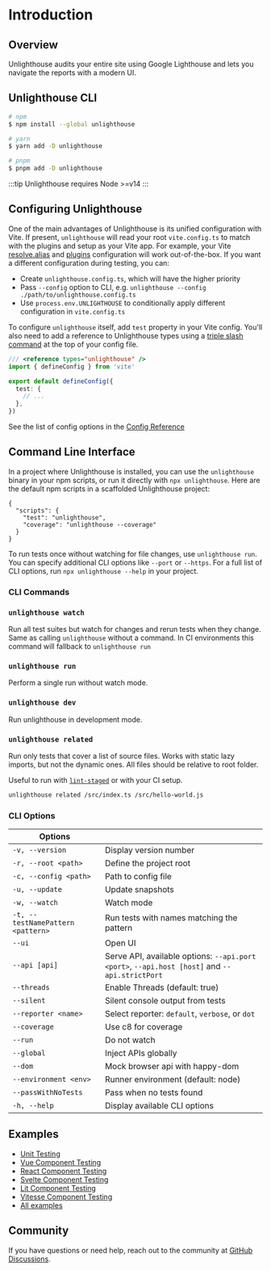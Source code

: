 # Introduction

<sponsor-banner />

## Overview

Unlighthouse audits your entire site using Google Lighthouse and lets you navigate the reports with a modern UI.

## Unlighthouse CLI

```bash
# npm
$ npm install --global unlighthouse

# yarn
$ yarn add -D unlighthouse

# pnpm
$ pnpm add -D unlighthouse
```

:::tip
Unlighthouse requires Node >=v14
:::

## Configuring Unlighthouse

One of the main advantages of Unlighthouse is its unified configuration with Vite. If present, `unlighthouse` will read your root `vite.config.ts` to match with the plugins and setup as your Vite app. For example, your Vite [resolve.alias](https://vitejs.dev/config/#resolve-alias) and [plugins](https://vitejs.dev/guide/using-plugins.html) configuration will work out-of-the-box. If you want a different configuration during testing, you can:

- Create `unlighthouse.config.ts`, which will have the higher priority
- Pass `--config` option to CLI, e.g. `unlighthouse --config ./path/to/unlighthouse.config.ts`
- Use `process.env.UNLIGHTHOUSE` to conditionally apply different configuration in `vite.config.ts`

To configure `unlighthouse` itself, add `test` property in your Vite config. You'll also need to add a reference to Unlighthouse types using a [triple slash command](https://www.typescriptlang.org/docs/handbook/triple-slash-directives.html#-reference-types-) at the top of your config file.

```ts
/// <reference types="unlighthouse" />
import { defineConfig } from 'vite'

export default defineConfig({
  test: {
    // ...
  },
})
```

See the list of config options in the [Config Reference](../config/)

## Command Line Interface

In a project where Unlighthouse is installed, you can use the `unlighthouse` binary in your npm scripts, or run it directly with `npx unlighthouse`. Here are the default npm scripts in a scaffolded Unlighthouse project:

<!-- prettier-ignore -->
```json5
{
  "scripts": {
    "test": "unlighthouse",
    "coverage": "unlighthouse --coverage"
  }
}
```

To run tests once without watching for file changes, use `unlighthouse run`.
You can specify additional CLI options like `--port` or `--https`. For a full list of CLI options, run `npx unlighthouse --help` in your project.

### CLI Commands

### `unlighthouse watch`

Run all test suites but watch for changes and rerun tests when they change. Same as calling `unlighthouse` without a command. In CI environments this command will fallback to `unlighthouse run`

### `unlighthouse run`

Perform a single run without watch mode.

### `unlighthouse dev`

Run unlighthouse in development mode.

### `unlighthouse related`

Run only tests that cover a list of source files. Works with static lazy imports, but not the dynamic ones. All files should be relative to root folder.

Useful to run with [`lint-staged`](https://github.com/okonet/lint-staged) or with your CI setup.

```bash
unlighthouse related /src/index.ts /src/hello-world.js
```

### CLI Options

| Options       |               |
| ------------- | ------------- |
| `-v, --version` | Display version number |
| `-r, --root <path>` | Define the project root |
| `-c, --config <path>` | Path to config file |
| `-u, --update` | Update snapshots |
| `-w, --watch` | Watch mode |
| `-t, --testNamePattern <pattern>` | Run tests with names matching the pattern |
| `--ui` | Open UI |
| `--api [api]` | Serve API, available options: `--api.port <port>`, `--api.host [host]` and `--api.strictPort` |
| `--threads` | Enable Threads (default: true) |
| `--silent` | Silent console output from tests |
| `--reporter <name>` | Select reporter: `default`, `verbose`, or `dot` |
| `--coverage` | Use c8 for coverage |
| `--run` | Do not watch |
| `--global` | Inject APIs globally |
| `--dom` | Mock browser api with happy-dom |
| `--environment <env>` | Runner environment (default: node) |
| `--passWithNoTests` | Pass when no tests found |
| `-h, --help` | Display available CLI options |

## Examples

- [Unit Testing](https://github.com/unlighthouse-dev/unlighthouse/tree/main/test/core)
- [Vue Component Testing](https://github.com/unlighthouse-dev/unlighthouse/tree/main/examples/vue)
- [React Component Testing](https://github.com/unlighthouse-dev/unlighthouse/tree/main/examples/react)
- [Svelte Component Testing](https://github.com/unlighthouse-dev/unlighthouse/tree/main/examples/svelte)
- [Lit Component Testing](https://github.com/unlighthouse-dev/unlighthouse/tree/main/examples/lit)
- [Vitesse Component Testing](https://github.com/unlighthouse-dev/unlighthouse/tree/main/examples/vitesse)
- [All examples](https://github.com/unlighthouse-dev/unlighthouse/tree/main/examples)

## Community

If you have questions or need help, reach out to the community at [GitHub Discussions](https://github.com/harlan-zw/unlighthouse/discussions).
